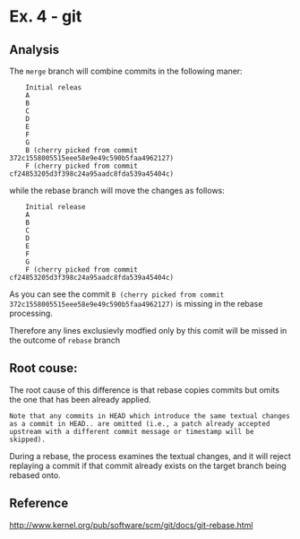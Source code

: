 # Ex. 4 - git

## Analysis

The `merge` branch will combine commits in the following maner: 

```
    Initial releas 
    A 
    B 
    C 
    D 
    E 
    F 
    G 
    B (cherry picked from commit 372c1558005515eee58e9e49c590b5faa4962127) 
    F (cherry picked from commit cf24853205d3f398c24a95aadc8fda539a45404c) 
```

while the rebase branch will move the changes as follows:

```
    Initial release 
    A 
    B 
    C 
    D 
    E 
    F 
    G 
    F (cherry picked from commit cf24853205d3f398c24a95aadc8fda539a45404c) 
```

As you can see the commit `B (cherry picked from commit 372c1558005515eee58e9e49c590b5faa4962127)` is missing in the rebase processing. 

Therefore any lines exclusievly modfied only by this comit will be missed in the outcome of `rebase` branch

## Root couse:

The root cause of this difference is that rebase copies commits but omits the one that has been already applied.

`
Note that any commits in HEAD which introduce the same textual changes as a commit in HEAD.. are omitted (i.e., a patch already accepted upstream with a different commit message or timestamp will be skipped).
`

During a rebase, the process examines the textual changes, and it will reject replaying a commit if that commit already exists on the target branch being rebased onto.

## Reference
http://www.kernel.org/pub/software/scm/git/docs/git-rebase.html
